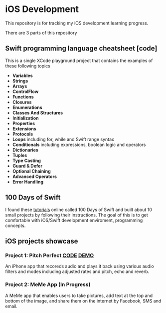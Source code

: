# iOS Development 

This repository is for tracking my iOS development learning progress.

There are 3 parts of this repository
## Swift programming language cheatsheet [code]
This is a single XCode playground project that contains the examples of these following topics
- **Variables**
- **Strings**
- **Arrays**
- **ControlFlow**
- **Functions**
- **Closures**
- **Enumerations**
- **Classes And Structures**
- **Initialization**
- **Properties** 
- **Extensions**
- **Protocols**
- **Loops**  including for, while and Swift range syntax
- **Conditionals**  including expressions, boolean logic and operators
- **Dictionaries**
- **Tuples**
- **Type Casting**
- **Guard & Defer**
- **Optional Chaining**
- **Advanced Operators**
- **Error Handling**



## 100 Days of Swift 
I found these [tutorials](https://samvlu.com/tutorials.html) online called 100 Days of Swift and built about 10 small projects by following their instructions. The goal of this is to get comfortable with iOS/Swift development enviroment, programming concepts. 



## iOS projects showcase

### Project 1: Pitch Perfect [CODE](https://github.com/SophiaBelkin/swift_development/tree/master/projects/PitchPerfect) [DEMO](https://www.youtube.com/watch?v=5PvcLHK71XI)

An iPhone app that recoreds audio and plays it back using various audio filters and modes including adjusted rates and pitch, echo and reverb.


### Project 2: MeMe App (In Progress)

A MeMe app that enables users to take pictures, add text at the top and bottom of the image, and share them on the internet by Facebook, SMS and email. 
